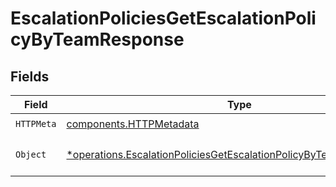 # EscalationPoliciesGetEscalationPolicyByTeamResponse


## Fields

| Field                                                                                                                                                     | Type                                                                                                                                                      | Required                                                                                                                                                  | Description                                                                                                                                               |
| --------------------------------------------------------------------------------------------------------------------------------------------------------- | --------------------------------------------------------------------------------------------------------------------------------------------------------- | --------------------------------------------------------------------------------------------------------------------------------------------------------- | --------------------------------------------------------------------------------------------------------------------------------------------------------- |
| `HTTPMeta`                                                                                                                                                | [components.HTTPMetadata](../../models/components/httpmetadata.md)                                                                                        | :heavy_check_mark:                                                                                                                                        | N/A                                                                                                                                                       |
| `Object`                                                                                                                                                  | [*operations.EscalationPoliciesGetEscalationPolicyByTeamResponseBody](../../models/operations/escalationpoliciesgetescalationpolicybyteamresponsebody.md) | :heavy_minus_sign:                                                                                                                                        | The request has succeeded.                                                                                                                                |